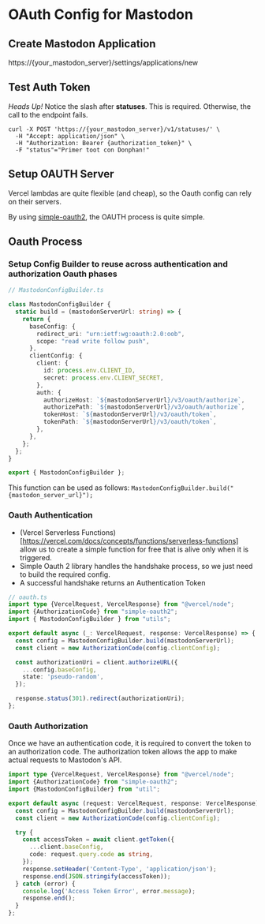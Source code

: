 # OAuth Config for Mastodon

## Create Mastodon Application
https://{your_mastodon_server}/settings/applications/new

## Test Auth Token
*Heads Up!* Notice the slash after **statuses**. 
This is required. Otherwise, the call to the endpoint fails.

```curl
curl -X POST 'https://{your_mastodon_server}/v1/statuses/' \
  -H "Accept: application/json" \
  -H "Authorization: Bearer {authorization_token}" \
  -F "status"="Primer toot con Donphan!"
```

## Setup OAUTH Server

Vercel lambdas are quite flexible (and cheap), so the Oauth config can rely on their servers.

By using [simple-oauth2](https://github.com/lelylan/simple-oauth2), the OAUTH process is quite simple.

## Oauth Process

### Setup Config Builder to reuse across authentication and authorization Oauth phases

```typescript
// MastodonConfigBuilder.ts

class MastodonConfigBuilder {
  static build = (mastodonServerUrl: string) => {
    return {
      baseConfig: {
        redirect_uri: "urn:ietf:wg:oauth:2.0:oob",
        scope: "read write follow push",
      },
      clientConfig: {
        client: {
          id: process.env.CLIENT_ID,
          secret: process.env.CLIENT_SECRET,
        },
        auth: {
          authorizeHost: `${mastodonServerUrl}/v3/oauth/authorize`,
          authorizePath: `${mastodonServerUrl}/v3/oauth/authorize`,
          tokenHost: `${mastodonServerUrl}/v3/oauth/token`,
          tokenPath: `${mastodonServerUrl}/v3/oauth/token`,
        },
      },
    };
  };
}

export { MastodonConfigBuilder };

```
This function can be used as follows: 
`MastodonConfigBuilder.build("{mastodon_server_url}");`

### Oauth Authentication
- (Vercel Serverless Functions)[https://vercel.com/docs/concepts/functions/serverless-functions]
allow us to create a simple function for free that is alive only when it is triggered.
- Simple Oauth 2 library handles the handshake process, so we just need to build the required config.
- A successful handshake returns an Authentication Token

```typescript
// oauth.ts
import type {VercelRequest, VercelResponse} from "@vercel/node";
import {AuthorizationCode} from "simple-oauth2";
import { MastodonConfigBuilder } from "utils";

export default async (_: VercelRequest, response: VercelResponse) => {
  const config = MastodonConfigBuilder.build(mastodonServerUrl);
  const client = new AuthorizationCode(config.clientConfig);

  const authorizationUri = client.authorizeURL({
    ...config.baseConfig,
    state: 'pseudo-random',
  });

  response.status(301).redirect(authorizationUri);
};
```

### Oauth Authorization
Once we have an authentication code, it is required to convert the token to an authorization code.
The authorization token allows the app to make actual requests to Mastodon's API.

```typescript
import type {VercelRequest, VercelResponse} from "@vercel/node";
import {AuthorizationCode} from "simple-oauth2";
import {MastodonConfigBuilder} from "util";

export default async (request: VercelRequest, response: VercelResponse) => {
  const config = MastodonConfigBuilder.build(mastodonServerUrl);
  const client = new AuthorizationCode(config.clientConfig);

  try {
    const accessToken = await client.getToken({
      ...client.baseConfig,
      code: request.query.code as string,
    });
    response.setHeader('Content-Type', 'application/json');
    response.end(JSON.stringify(accessToken));
  } catch (error) {
    console.log('Access Token Error', error.message);
    response.end();
  }
};
```
